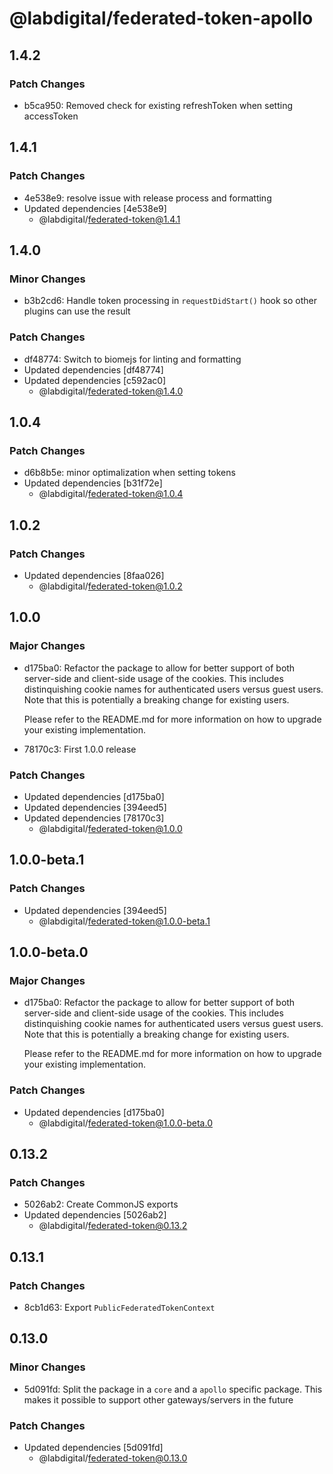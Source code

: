 # @labdigital/federated-token-apollo

## 1.4.2

### Patch Changes

- b5ca950: Removed check for existing refreshToken when setting accessToken

## 1.4.1

### Patch Changes

- 4e538e9: resolve issue with release process and formatting
- Updated dependencies [4e538e9]
  - @labdigital/federated-token@1.4.1

## 1.4.0

### Minor Changes

- b3b2cd6: Handle token processing in `requestDidStart()` hook so other plugins can use the result

### Patch Changes

- df48774: Switch to biomejs for linting and formatting
- Updated dependencies [df48774]
- Updated dependencies [c592ac0]
  - @labdigital/federated-token@1.4.0

## 1.0.4

### Patch Changes

- d6b8b5e: minor optimalization when setting tokens
- Updated dependencies [b31f72e]
  - @labdigital/federated-token@1.0.4

## 1.0.2

### Patch Changes

- Updated dependencies [8faa026]
  - @labdigital/federated-token@1.0.2

## 1.0.0

### Major Changes

- d175ba0: Refactor the package to allow for better support of both server-side and
  client-side usage of the cookies. This includes distinquishing cookie names for
  authenticated users versus guest users. Note that this is potentially a breaking
  change for existing users.

  Please refer to the README.md for more information on how to upgrade your
  existing implementation.

- 78170c3: First 1.0.0 release

### Patch Changes

- Updated dependencies [d175ba0]
- Updated dependencies [394eed5]
- Updated dependencies [78170c3]
  - @labdigital/federated-token@1.0.0

## 1.0.0-beta.1

### Patch Changes

- Updated dependencies [394eed5]
  - @labdigital/federated-token@1.0.0-beta.1

## 1.0.0-beta.0

### Major Changes

- d175ba0: Refactor the package to allow for better support of both server-side and
  client-side usage of the cookies. This includes distinquishing cookie names for
  authenticated users versus guest users. Note that this is potentially a breaking
  change for existing users.

  Please refer to the README.md for more information on how to upgrade your
  existing implementation.

### Patch Changes

- Updated dependencies [d175ba0]
  - @labdigital/federated-token@1.0.0-beta.0

## 0.13.2

### Patch Changes

- 5026ab2: Create CommonJS exports
- Updated dependencies [5026ab2]
  - @labdigital/federated-token@0.13.2

## 0.13.1

### Patch Changes

- 8cb1d63: Export `PublicFederatedTokenContext`

## 0.13.0

### Minor Changes

- 5d091fd: Split the package in a `core` and a `apollo` specific package. This makes it
  possible to support other gateways/servers in the future

### Patch Changes

- Updated dependencies [5d091fd]
  - @labdigital/federated-token@0.13.0
